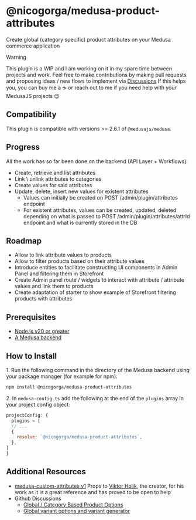 # @nicogorga/medusa-product-attributes

Create global (category specific) product attributes on your Medusa commerce application

> [!WARNING]
> This plugin is a WIP and I am working on it in my spare time between projects and work. Feel free to make contributions by making pull requests and proposing ideas / new flows to implement via [Discussions](https://github.com/NicolasGorga/medusa-product-attributes/discussions)
> If this helps you, you can buy me a :coffee: or reach out to me if you need help with your MedusaJS projects :wink:

## Compatibility

This plugin is compatible with versions >= 2.6.1 of `@medusajs/medusa`. 

## Progress 

All the work has so far been done on the backend (API Layer + Workflows):

- Create, retrieve and list attributes
- Link \ unlink attributes to categories
- Create values for said attributes
- Update, delete, insert new values for existent attributes
    - Values can initially be created on POST /admin/plugin/attributes endpoint
    - For existent attributes, values can be created, updated, deleted depending on what is passed to POST /admin/plugin/attributes/attrId endpoint and what is currently stored in the DB

## Roadmap

- Allow to link attribute values to products
- Allow to filter products based on their attribute values
- Introduce entities to facilitate constructing UI components in Admin Panel and filtering them in Storefront
- Create Admin panel route / widgets to interact with attribute / attribute values and link them to products
- Create adaptation of starter to show example of Storefront filtering products with attributes

## Prerequisites

- [Node.js v20 or greater](https://nodejs.org/en)
- [A Medusa backend](https://docs.medusajs.com/learn/installation)

## How to Install

1\. Run the following command in the directory of the Medusa backend using your package manager (for example for npm):

  ```bash
  npm install @nicogorga/medusa-product-attributes
  ```

2\. In `medusa-config.ts` add the following at the end of the `plugins` array in your project config object:

  ```js
  projectConfig: {
    plugins = [
    // ...
    {
      resolve: `@nicogorga/medusa-product-attributes`,
    },
  ]
  }
  ```

## Additional Resources

- [medusa-custom-attributes v1](https://github.com/vholik/medusa-custom-attributes)
Props to [Viktor Holik](https://github.com/vholik), the creator, for his work as it is a great reference and has proved to be open to help
- Github Discussions
  - [Global / Category Based Product Options](https://github.com/medusajs/medusa/discussions/11910)
  - [Global variant options and variant generator](https://github.com/medusajs/medusa/discussions/5119)